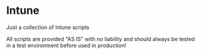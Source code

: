# Intune

Just a collection of Intune scripts

All scripts are provided "AS IS" with no liability and should always be tested in a test environment before used in production!
